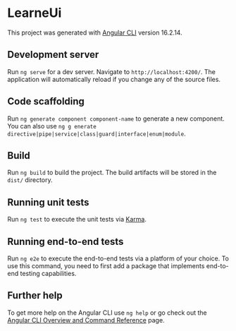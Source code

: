  # LearneUi

This project was generated with [Angular CLI](https://github.com/angular/angular-cli) version 16.2.14.

## Development server
 
Run `ng serve` for a dev server. Navigate to `http://localhost:4200/`. The application will automatically reload if you change any of the source files. 
 
## Code scaffolding    
 
Run `ng generate component component-name` to generate a new component. You can also use `ng g enerate directive|pipe|service|class|guard|interface|enum|module`.
  
## Build   

Run `ng build` to build the project. The build artifacts will be stored in the `dist/` directory.

## Running unit tests

Run `ng test` to execute the unit tests via [Karma](https://karma-runner.github.io).

## Running end-to-end tests

Run `ng e2e` to execute the end-to-end tests via a platform of your choice. To use this command, you need to first add a package that implements end-to-end testing capabilities.

## Further help

To get more help on the Angular CLI use `ng help` or go check out the [Angular CLI Overview and Command Reference](https://angular.io/cli) page.
